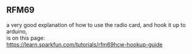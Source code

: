 ## RFM69
a very good explanation of how to use the radio card, and hook it up to arduino,  
is on this page:  
https://learn.sparkfun.com/tutorials/rfm69hcw-hookup-guide
